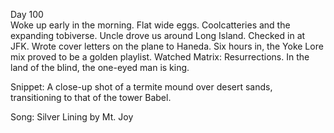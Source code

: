 Day 100  
Woke up early in the morning. Flat wide eggs. Coolcatteries and the expanding tobiverse. Uncle drove us around Long Island. Checked in at JFK. Wrote cover letters on the plane to Haneda. Six hours in, the Yoke Lore mix proved to be a golden playlist. Watched Matrix: Resurrections. In the land of the blind, the one-eyed man is king. 

Snippet: A close-up shot of a termite mound over desert sands, transitioning to that of the tower Babel. 

Song: Silver Lining by Mt. Joy

